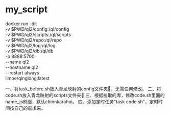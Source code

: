 # my_script


docker run -dit \
-v $PWD/ql2/config:/ql/config \
-v $PWD/ql2/scripts:/ql/scripts \
-v $PWD/ql2/repo:/ql/repo \
-v $PWD/ql2/log:/ql/log \
-v $PWD/ql2/db:/ql/db \
-p 8888:5700 \
--name ql2 \
--hostname ql2 \
--restart always \
limoe/qinglong:latest

一、将task_before.sh放入青龙映射的config文件夹📁，无需任何修改。
二、将code.sh放入青龙映射的scripts文件夹📁
三、根据拉取的库，修改code.sh里面的name_js前缀，默认chinnkarahoi。
四、添加定时任务"task code.sh"，定时时间按自己的需求来。

